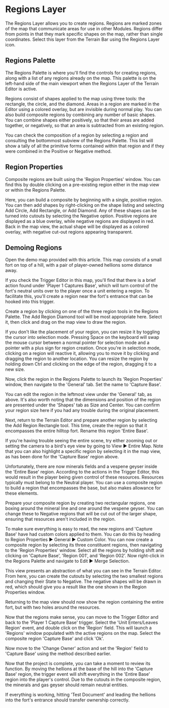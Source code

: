 # Regions Layer

The Regions Layer allows you to create regions. Regions are marked zones of the map that communicate areas for use in other Modules. Regions differ from points in that they mark specific shapes on the map, rather than single coordinates. Select this layer from the Terrain Bar using the Regions Layer icon.

## Regions Palette

The Regions Palette is where you'll find the controls for creating regions, along with a list of any regions already on the map. This palette is on the left-hand side of the main viewport when the Regions Layer of the Terrain Editor is active.

Regions consist of shapes applied to the map using three tools: the rectangle, the circle, and the diamond. Areas in a region are marked in the Editor using a colored overlay, but are invisible during normal play. You can also build composite regions by combining any number of basic shapes. You can combine shapes either positively, so that their areas are added together, or negatively, so that an area is subtracted from an existing region.

You can check the composition of a region by selecting a region and consulting the bottommost subview of the Regions Palette. This list will show a tally of all the primitive forms contained within that region and if they were combined in the Positive or Negative method.

## Region Properties

Composite regions are built using the 'Region Properties' window. You can find this by double clicking on a pre-existing region either in the map view or within the Regions Palette.

Here, you can build a composite by beginning with a single, positive region. You can then add shapes by right-clicking on the shape listing and selecting Add Circle, Add Rectangle, or Add Diamond. Any of these shapes can be turned into cutouts by selecting the Negative option. Positive regions are displayed as a blue overlay, while negative regions are displayed in red. Back in the map view, the actual shape will be displayed as a colored overlay, with negative cut-out regions appearing transparent.

## Demoing Regions

Open the demo map provided with this article. This map consists of a small fort on top of a hill, with a pair of player-owned hellions some distance away.

If you check the Trigger Editor in this map, you'll find that there is a brief action found under 'Player 1 Captures Base', which will turn control of the fort's neutral units over to the player once a unit entering a region. To facilitate this, you'll create a region near the fort's entrance that can be hooked into this trigger.

Create a region by clicking on one of the three region tools in the Regions Palette. The Add Region Diamond tool will be most appropriate here. Select it, then click and drag on the map view to draw the region.

If you don't like the placement of your region, you can resize it by toggling the cursor into selection mode. Pressing Space on the keyboard will swap the mouse cursor between a normal pointer for selection mode and a pointer with a plus sign for region creation. Once you're in selection mode, clicking on a region will reactive it, allowing you to move it by clicking and dragging the region to another location. You can resize the region by holding down Ctrl and clicking on the edge of the region, dragging it to a new size.

Now, click the region in the Regions Palette to launch its 'Region Properties' window, then navigate to the 'General' tab. Set the name to 'Capture Base'.

You can edit the region in the leftmost view under the 'General' tab, as above. It's also worth noting that the dimensions and position of the region are presented under the 'Shapes' tab as Size and Center. You can confirm your region size here if you had any trouble during the original placement.

Next, return to the Terrain Editor and prepare another region by selecting the Add Region Rectangle tool. This time, create the region so that it encompasses the entire hilltop fort. Rename this region 'Entire Base'.

If you're having trouble seeing the entire scene, try either zooming out or setting the camera to a bird's eye view by going to View ▶︎ Entire Map. Note that you can also highlight a specific region by selecting it in the map view, as has been done for the 'Capture Base' region above.

Unfortunately, there are now minerals fields and a vespene geyser inside the 'Entire Base' region. According to the actions in the Trigger Editor, this would result in the player being given control of these resources. Resources typically must belong to the Neutral player. You can use a composite region to build a region that encompasses the base, but also makes allowance for these elements.

Prepare your composite region by creating two rectangular regions, one boxing around the mineral line and one around the vespene geyser. You can change these to Negative regions that will be cut out of the larger shape, ensuring that resources aren't included in the region.

To make sure everything is easy to read, the new regions and 'Capture Base' have had custom colors applied to them. You can do this by heading to Region Properties ▶︎ General ▶︎ Custom Color. You can now create a composite region by selecting its three constituent regions, then navigating to the 'Region Properties' window. Select all the regions by holding shift and clicking on 'Capture Base', 'Region 001', and 'Region 002'. Now right-click in the Regions Palette and navigate to Edit ▶︎ Merge Selection.

This view presents an abstraction of what you can see in the Terrain Editor. From here, you can create the cutouts by selecting the two smallest regions and changing their State to Negative. The negative shapes will be drawn in red, which should give you a result like the one shown in the Region Properties window.

Returning to the map view should now show the region containing the entire fort, but with two holes around the resources.

Now that the regions make sense, you can move to the Trigger Editor and back to the 'Player 1 Capture Base' trigger. Select the 'Unit Enters/Leaves Region' event, and double click on the 'Region' field. This will launch a 'Regions' window populated with the active regions on the map. Select the composite region 'Capture Base' and click 'Ok'.

Now move to the 'Change Owner' action and set the 'Region' field to 'Capture Base' using the method described earlier.

Now that the project is complete, you can take a moment to review its function. By moving the hellions at the base of the hill into the 'Capture Base' region, the trigger event will shift everything in the 'Entire Base' region into the player's control. Due to the cutouts in the composite region, the minerals and gas geyser should remain neutral entities.

If everything is working, hitting 'Test Document' and leading the hellions into the fort's entrance should transfer ownership correctly.
